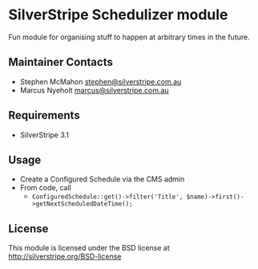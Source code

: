 # SilverStripe Schedulizer module

Fun module for organising stuff to happen at arbitrary times in the future.

## Maintainer Contacts

* Stephen McMahon <stephen@silverstripe.com.au>
* Marcus Nyeholt <marcus@silverstripe.com.au>

## Requirements

* SilverStripe 3.1


## Usage

* Create a Configured Schedule via the CMS admin
* From code, call 
  * `ConfiguredSchedule::get()->filter('Title', $name)->first()->getNextScheduledDateTime();`

## License

This module is licensed under the BSD license at http://silverstripe.org/BSD-license

